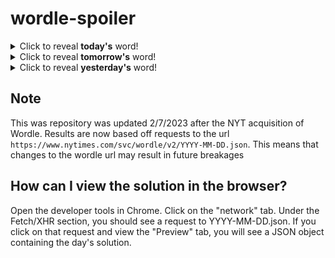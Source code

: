 # wordle-spoiler

<details>
  <summary>Click to reveal <b>today's</b> word!</summary>
  <br>
  <b> halve </b>
</details>

<details>
  <summary>Click to reveal <b>tomorrow's</b> word!</summary>
  <br>
  <b> stint </b>
</details>

<details>
  <summary>Click to reveal <b>yesterday's</b> word!</summary>
  <br>
  <b> grant </b>
</details>

## Note
This was repository was updated 2/7/2023 after the NYT acquisition of Wordle. Results are now based off requests to the url `https://www.nytimes.com/svc/wordle/v2/YYYY-MM-DD.json`. This means that changes to the wordle url may result in future breakages

## How can I view the solution in the browser?
Open the developer tools in Chrome. Click on the "network" tab. Under the Fetch/XHR section, you should see a request to YYYY-MM-DD.json. If you click on that request and view the "Preview" tab, you will see a JSON object containing the day's solution.